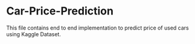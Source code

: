 # Car-Price-Prediction
This file contains end to end implementation to predict price of used cars using Kaggle Dataset.
